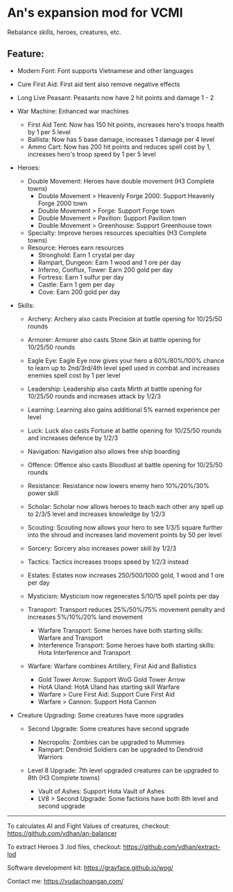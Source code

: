 # An's expansion mod for VCMI

Rebalance skills, heroes, creatures, etc.

## Feature:
- Modern Font: Font supports Vietnamese and other languages
- Cure First Aid: First aid tent also remove negative effects
- Long Live Peasant: Peasants now have 2 hit points and damage 1 - 2
- War Machine: Enhanced war machines
  - First Aid Tent: Now has 150 hit points, increases hero's troops health by 1 per 5 level
  - Ballista: Now has 5 base damage, increases 1 damage per 4 level
  - Ammo Cart: Now has 200 hit points and reduces spell cost by 1, increases hero's troop speed by 1 per 5 level

- Heroes:
  - Double Movement: Heroes have double movement (H3 Complete towns)
    - Double Movement > Heavenly Forge 2000: Support Heavenly Forge 2000 town
    - Double Movement > Forge: Support Forge town
    - Double Movement > Pavilion: Support Pavilion town
    - Double Movement > Greenhouse: Support Greenhouse town
  - Specialty: Improve heroes resources specialties (H3 Complete towns)
  - Resource: Heroes earn resources
    - Stronghold: Earn 1 crystal per day
    - Rampart, Dungeon: Earn 1 wood and 1 ore per day
    - Inferno, Conflux, Tower: Earn 200 gold per day
    - Fortress: Earn 1 sulfur per day
    - Castle: Earn 1 gem per day
    - Cove: Earn 200 gold per day

- Skills:
  - Archery: Archery also casts Precision at battle opening for 10/25/50 rounds
  - Armorer: Armorer also casts Stone Skin at battle opening for 10/25/50 rounds
  - Eagle Eye: Eagle Eye now gives your hero a 60%/80%/100% chance to learn up to 2nd/3rd/4th level spell used in combat and increases enemies spell cost by 1 per level
  - Leadership: Leadership also casts Mirth at battle opening for 10/25/50 rounds and increases attack by 1/2/3
  - Learning: Learning also gains additional 5% earned experience per level
  - Luck: Luck also casts Fortune at battle opening for 10/25/50 rounds and increases defence by 1/2/3
  - Navigation: Navigation also allows free ship boarding
  - Offence: Offence also casts Bloodlust at battle opening for 10/25/50 rounds
  - Resistance: Resistance now lowers enemy hero 10%/20%/30% power skill
  - Scholar: Scholar now allows heroes to teach each other any spell up to 2/3/5 level and increases knowledge by 1/2/3
  - Scouting: Scouting now allows your hero to see 1/3/5 square further into the shroud and increases land movement points by 50 per level
  - Sorcery: Sorcery also increases power skill by 1/2/3
  - Tactics: Tactics increases troops speed by 1/2/3 instead
  - Estates: Estates now increases 250/500/1000 gold, 1 wood and 1 ore per day
  - Mysticism: Mysticism now regenerates 5/10/15 spell points per day
  - Transport: Transport reduces 25%/50%/75% movement penalty and increases 5%/10%/20% land movement
    - Warfare Transport: Some heroes have both starting skills: Warfare and Transport
    - Interference Transport: Some heroes have both starting skills: Hota Interference and Transport

  - Warfare: Warfare combines Artillery, First Aid and Ballistics
    - Gold Tower Arrow: Support WoG Gold Tower Arrow
    - HotA Uland: HotA Uland has starting skill Warfare
    - Warfare > Cure First Aid: Support Cure First Aid
    - Warfare > Cannon: Support Hota Cannon

- Creature Upgrading: Some creatures have more upgrades
  - Second Upgrade: Some creatures have second upgrade
    - Necropolis: Zombies can be upgraded to Mummies
    - Rampart: Dendroid Soldiers can be upgraded to Dendroid Warriors

  - Level 8 Upgrade: 7th level upgraded creatures can be upgraded to 8th (H3 Complete towns)
    - Vault of Ashes: Support Hota Vault of Ashes
    - LV8 > Second Upgrade: Some factions have both 8th level and second upgrade

---

To calculates AI and Fight Values of creatures, checkout: https://github.com/vdhan/an-balancer

To extract Heroes 3 .lod files, checkout: https://github.com/vdhan/extract-lod

Software development kit: https://grayface.github.io/wog/

Contact me: https://vudachoangan.com/